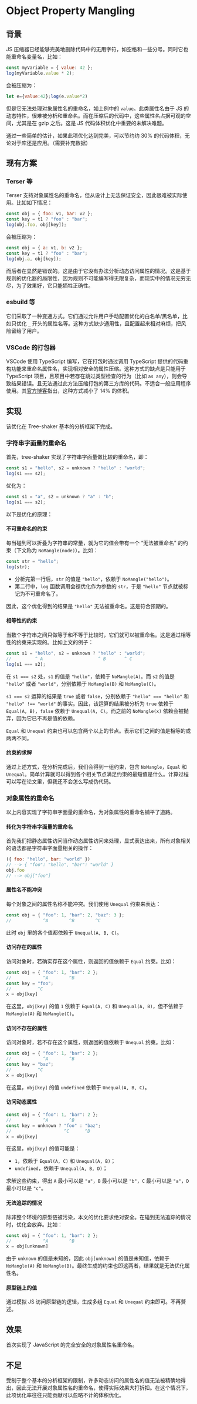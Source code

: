 # Object Property Mangling

## 背景

JS 压缩器已经能够完美地删除代码中的无用字符，如空格和一些分号。同时它也能重命名变量名，比如：

```js
const myVariable = { value: 42 };
log(myVariable.value * 2);
```

会被压缩为：

```js
let e={value:42};log(e.value*2)
```

但是它无法处理对象属性名的重命名，如上例中的 `value`。此类属性名由于 JS 的动态特性，很难被分析和重命名。而在压缩后的代码中，这些属性名占据可观的空间，尤其是在 gzip 之后。这是 JS 代码体积优化中重要的未解决难题。

通过一些简单的估计，如果此项优化达到完美，可以节约约 30% 的代码体积，无论对于库还是应用。（需要补充数据）

## 现有方案

### Terser 等

Terser 支持对象属性名的重命名，但从设计上无法保证安全，因此很难被实际使用。比如如下情况：

```js
const obj = { foo: v1, bar: v2 };
const key = t1 ? "foo" : "bar";
log(obj.foo, obj[key]);
```

会被压缩为：

```js
const obj = { a: v1, b: v2 };
const key = t1 ? "foo" : "bar";
log(obj.a, obj[key]);
```

而后者在显然是错误的。这是由于它没有办法分析动态访问属性的情况。这是基于规则的优化器的局限性，因为规则不可能编写得无限复杂，而现实中的情况无穷无尽，为了效果好，它只能牺牲正确性。

### esbuild 等

它们采取了一种变通方式。它们通过允许用户手动配置优化的白名单/黑名单，比如只优化 `_` 开头的属性名等。这种方式缺少通用性，且配置起来相对麻烦，把风险留给了用户。

### VSCode 的打包器

VSCode 使用 TypeScript 编写，它在打包时通过调用 TypeScript 提供的代码重构功能来重命名属性名，实现相对安全的属性压缩。这种方式的缺点是只能用于 TypeScript 项目，且项目中若存在跳过类型检查的行为（比如 `as any`），则会导致结果错误。且无法通过此方法压缩打包的第三方库的代码。不适合一般应用程序使用。其[官方博客](https://code.visualstudio.com/blogs/2023/07/20/mangling-vscode)指出，这种方式减小了 14% 的体积。

## 实现

该优化在 Tree-shaker 基本的分析框架下完成。

### 字符串字面量的重命名

首先，tree-shaker 实现了字符串字面量做比较的重命名，即：

```js
const s1 = "hello", s2 = unknown ? "hello" : "world";
log(s1 === s2);
```

优化为：

```js
const s1 = "a", s2 = unknown ? "a" : "b";
log(s1 === s2);
```

以下是优化的原理：

#### 不可重命名的约束

每当碰到可以折叠为字符串的常量，就为它的值会带有一个 “无法被重命名” 的约束（下文称为 `NoMangle(node)`）。比如：

```js
const str = "hello";
log(str);
```

- 分析完第一行后，`str` 的值是 `"hello"`，依赖于 `NoMangle("hello")`。
- 第二行中，`log` 函数调用会褪优化作为参数的 `str`，于是 `"hello"` 节点就被标记为不可重命名了。

因此，这个优化得到的结果是 `"hello"` 无法被重命名。这是符合预期的。

#### 相等性的约束

当数个字符串之间只做等于和不等于比较时，它们就可以被重命名。这是通过相等性的约束来实现的。比如上文的例子：

```js
const s1 = "hello", s2 = unknown ? "hello" : "world";
//         ^ A                     ^ B       ^ C
log(s1 === s2);
```

在 `s1 === s2` 处，`s1` 的值是 `"hello"`，依赖于 `NoMangle(A)`。而 `s2` 的值是 `"hello"` 或者 `"world"`，分别依赖于 `NoMangle(B)` 和 `NoMangle(C)`。

`s1 === s2` 运算的结果是 `true` 或者 `false`，分别依赖于 `"hello" === "hello"` 和 `"hello" !== "world"` 的事实。因此，该运算的结果被分析为 `true` 依赖于 `Equal(A, B)`，`false` 依赖于 `Unequal(A, C)`。而之前的 `NoMangle(x)` 依赖会被抛弃，因为它已不再是值的依赖。

`Equal` 和 `Unequal` 约束也可以包含两个以上的节点。表示它们之间的值是相等的或两两不同。

#### 约束的求解

通过上述方式，在分析完成后，我们会得到一组约束，包含 `NoMangle`，`Equal` 和 `Unequal`。简单计算就可以得到各个相关节点满足约束的最短值是什么。计算过程可以写在论文里，但我还不会怎么写成伪代码。

### 对象属性的重命名

以上内容实现了字符串字面量的重命名，为对象属性的重命名铺平了道路。

#### 转化为字符串字面量的重命名

首先我们把静态属性访问当作动态属性访问来处理，显式表达出来，所有对象相关的语法都是字符串字面量相关的操作：

```js
({ foo: "hello", bar: "world" })
// --> { "foo": "hello", "bar": "world" }
obj.foo
// --> obj["foo"]
```

#### 属性名不能冲突

每个对象之间的属性名称不能冲突。我们使用 `Unequal` 约束来表达：

```js
const obj = { "foo": 1, "bar": 2, "baz": 3 };
//            ^A        ^B        ^C
```

此时 `obj` 里的各个值都依赖于 `Unequal(A, B, C)`。

#### 访问存在的属性

访问对象时，若确实存在这个属性，则返回的值依赖于 `Equal` 约束。比如：

```js
const obj = { "foo": 1, "bar": 2 };
//            ^A        ^B
const key = "foo";
//          ^C
x = obj[key]
```

在这里，`obj[key]` 的值 `1` 依赖于 `Equal(A, C)` 和 `Unequal(A, B)`，但不依赖于 `NoMangle(A)` 和 `NoMangle(C)`。

#### 访问不存在的属性

访问对象时，若不存在这个属性，则返回的值依赖于 `Unequal` 约束。比如：

```js
const obj = { "foo": 1, "bar": 2 };
//            ^A        ^B
const key = "baz";
//          ^C
x = obj[key]
```

在这里，`obj[key]` 的值 `undefined` 依赖于 `Unequal(A, B, C)`。

#### 访问动态属性

```js
const obj = { "foo": 1, "bar": 2 };
//            ^A        ^B
const key = unknown ? "foo" : "baz";
//                    ^C      ^D
x = obj[key]
```

在这里，`obj[key]` 的值可能是：

- `1`，依赖于 `Equal(A, C)` 和 `Unequal(A, B)`；
- `undefined`，依赖于 `Unequal(A, B, D)`；

求解这些约束，得出 `A` 最小可以是 `"a"`，`B` 最小可以是 `"b"`，`C` 最小可以是 `"a"`，`D` 最小可以是 `"c"`。

#### 无法追踪的情况

除非整个环境的原型链被污染，本文的优化要求绝对安全。在碰到无法追踪的情况时，优化会放弃。比如：

```js
const obj = { "foo": 1, "bar": 2 };
//            ^A        ^B
x = obj[unknown]
```

由于 `unknown` 的值是未知的，因此 `obj[unknown]` 的值是未知值，依赖于 `NoMangle(A)` 和 `NoMangle(B)`。最终生成的约束也即这两者，结果就是无法优化属性名。

#### 原型链上的值

通过模拟 JS 访问原型链的逻辑，生成多组 `Equal` 和 `Unequal` 约束即可。不再赘述。

## 效果

首次实现了 JavaScript 的完全安全的对象属性名重命名。

## 不足

受制于整个基本的分析框架的限制，许多动态访问的属性名的值无法被精确地得出，因此无法开展对象属性名的重命名，使得实际效果大打折扣。在这个情况下，此项优化率往往只能贡献可以忽略不计的体积优化。
